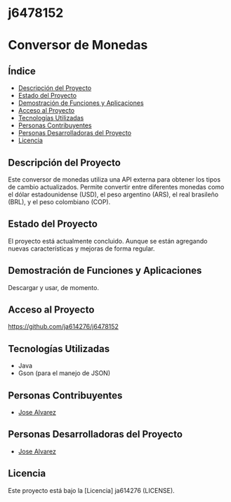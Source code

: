 # j6478152

# Conversor de Monedas

## Índice

- [Descripción del Proyecto](#descripción-del-proyecto)
- [Estado del Proyecto](#estado-del-proyecto)
- [Demostración de Funciones y Aplicaciones](#demostración-de-funciones-y-aplicaciones)
- [Acceso al Proyecto](#acceso-al-proyecto)
- [Tecnologías Utilizadas](#tecnologías-utilizadas)
- [Personas Contribuyentes](#personas-contribuyentes)
- [Personas Desarrolladoras del Proyecto](#personas-desarrolladoras-del-proyecto)
- [Licencia](#licencia)

## Descripción del Proyecto

Este conversor de monedas utiliza una API externa para obtener los tipos de cambio actualizados. Permite convertir entre diferentes monedas como el dólar estadounidense (USD), el peso argentino (ARS), el real brasileño (BRL), y el peso colombiano (COP).

## Estado del Proyecto

El proyecto está actualmente concluido. Aunque se están agregando nuevas características y mejoras de forma regular.

## Demostración de Funciones y Aplicaciones

Descargar y usar, de momento.

## Acceso al Proyecto

https://github.com/ja614276/j6478152

## Tecnologías Utilizadas

- Java
- Gson (para el manejo de JSON)

## Personas Contribuyentes

- [Jose Alvarez](https://github.com/ja614276)

## Personas Desarrolladoras del Proyecto

- [Jose Alvarez](https://github.com/ja614276)

## Licencia

Este proyecto está bajo la [Licencia] ja614276 (LICENSE).

